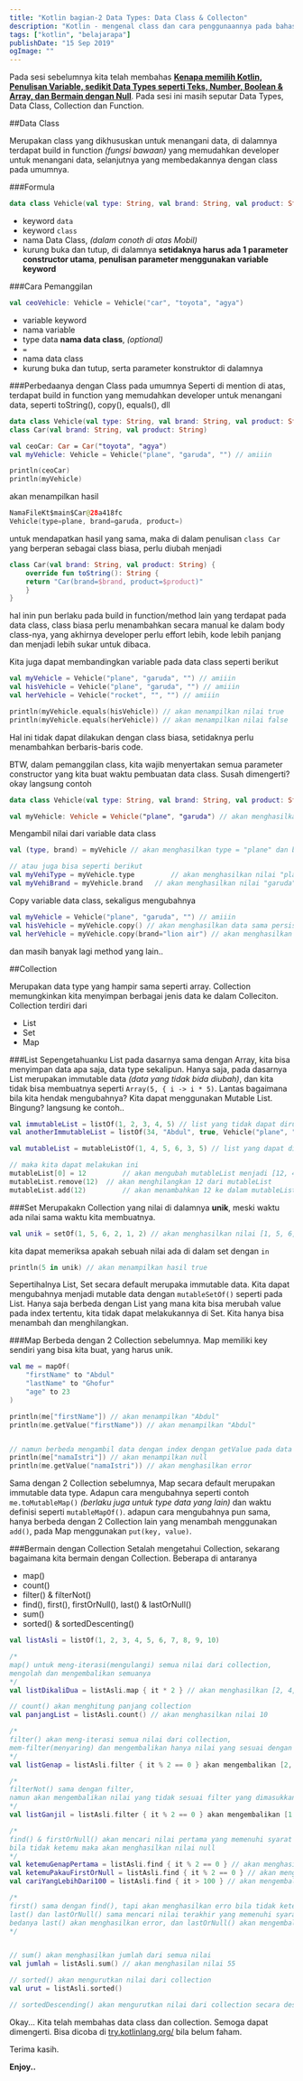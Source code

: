 ```yaml
---
title: "Kotlin bagian-2 Data Types: Data Class & Collecton"
description: "Kotlin - mengenal class dan cara penggunaannya pada bahasa kotlin"
tags: ["kotlin", "belajarapa"]
publishDate: "15 Sep 2019"
ogImage: ""
---
```


Pada sesi sebelumnya kita telah membahas [**Kenapa memilih Kotlin, Penulisan Variable, sedikit Data Types seperti Teks, Number, Boolean & Array, dan Bermain dengan Null**](/blog/hello-kotlin). Pada sesi ini masih seputar Data Types, Data Class, Collection dan Function.

##Data Class

Merupakan class yang dikhususkan untuk menangani data, di dalamnya terdapat build in function _(fungsi bawaan)_ yang memudahkan developer untuk menangani data, selanjutnya yang membedakannya dengan class pada umumnya.

###Formula

```kotlin
data class Vehicle(val type: String, val brand: String, val product: String)
```

- keyword `data`
- keyword `class`
- nama Data Class, _(dalam conoth di atas Mobil)_
- kurung buka dan tutup, di dalamnya **setidaknya harus ada 1 parameter constructor utama**, **penulisan parameter menggunakan variable keyword**

###Cara Pemanggilan

```kotlin
val ceoVehicle: Vehicle = Vehicle("car", "toyota", "agya")
```

- variable keyword
- nama variable
- type data **nama data class**, _(optional)_
- `=`
- nama data class
- kurung buka dan tutup, serta parameter konstruktor di dalamnya

###Perbedaanya dengan Class pada umumnya
Seperti di mention di atas, terdapat build in function yang memudahkan developer untuk menangani data, seperti toString(), copy(), equals(), dll

```kotlin
data class Vehicle(val type: String, val brand: String, val product: String)
class Car(val brand: String, val product: String)

val ceoCar: Car = Car("toyota", "agya")
val myVehicle: Vehicle = Vehicle("plane", "garuda", "") // amiiin

println(ceoCar)
println(myVehicle)
```

akan menampilkan hasil

```kotlin
NamaFileKt$main$Car@28a418fc
Vehicle(type=plane, brand=garuda, product=)
```

untuk mendapatkan hasil yang sama, maka di dalam penulisan `class Car` yang berperan sebagai class biasa, perlu diubah menjadi

```kotlin
class Car(val brand: String, val product: String) {
	override fun toString(): String {
  	return "Car(brand=$brand, product=$product)"
	}
}
```

hal inin pun berlaku pada build in function/method lain yang terdapat pada data class, class biasa perlu menambahkan secara manual ke dalam body class-nya, yang akhirnya developer perlu effort lebih, kode lebih panjang dan menjadi lebih sukar untuk dibaca.

Kita juga dapat membandingkan variable pada data class seperti berikut

```kotlin
val myVehicle = Vehicle("plane", "garuda", "") // amiiin
val hisVehicle = Vehicle("plane", "garuda", "") // amiiin
val herVehicle = Vehicle("rocket", "", "") // amiiin

println(myVehicle.equals(hisVehicle)) // akan menampilkan nilai true
println(myVehicle.equals(herVehicle)) // akan menampilkan nilai false
```

Hal ini tidak dapat dilakukan dengan class biasa, setidaknya perlu menambahkan berbaris-baris code.

BTW, dalam pemanggilan class, kita wajib menyertakan semua parameter constructor yang kita buat waktu pembuatan data class. Susah dimengerti? okay langsung contoh

```kotlin
data class Vehicle(val type: String, val brand: String, val product: String)

val myVehicle: Vehicle = Vehicle("plane", "garuda") // akan menghasilkan error No value passed for parameter 'product'
```

Mengambil nilai dari variable data class

```kotlin
val (type, brand) = myVehicle // akan menghasilkan type = "plane" dan brand = "garuda"

// atau juga bisa seperti berikut
val myVehiType = myVehicle.type 		// akan menghasilkan nilai "plane"
val myVehiBrand = myVehicle.brand 	// akan menghasilkan nilai "garuda"
```

Copy variable data class, sekaligus mengubahnya

```kotlin
val myVehicle = Vehicle("plane", "garuda", "") // amiiin
val hisVehicle = myVehicle.copy() // akan menghasilkan data sama persis dengan myVehicle
val herVehicle = myVehicle.copy(brand="lion air") // akan menghasilkan daata sama dengan myVehicle, hanya saja brand-nya sudah kita ubah
```

dan masih banyak lagi method yang lain..

##Collection

Merupakan data type yang hampir sama seperti array. Collection memungkinkan kita menyimpan berbagai jenis data ke dalam Colleciton. Collection terdiri dari

- List
- Set
- Map

###List
Sepengetahuanku List pada dasarnya sama dengan Array, kita bisa menyimpan data apa saja, data type sekalipun. Hanya saja, pada dasarnya List merupakan immutable data _(data yang tidak bida diubah)_, dan kita tidak bisa membuatnya seperti `Array(5, { i -> i * 5)`. Lantas bagaimana bila kita hendak mengubahnya? Kita dapat menggunakan Mutable List. Bingung? langsung ke contoh..

```kotlin
val immutableList = listOf(1, 2, 3, 4, 5) // list yang tidak dapat dirubah (Immutable List)
val anotherImmutableList = listOf(34, "Abdul", true, Vehicle("plane", "garuda", ""))

val mutableList = mutableListOf(1, 4, 5, 6, 3, 5) // list yang dapat dirubah (Mutable List)

// maka kita dapat melakukan ini
mutableList[0] = 12 		// akan mengubah mutableList menjadi [12, 4, 5, 6, 3, 5]
mutableList.remove(12) 	// akan menghilangkan 12 dari mutableList
mutableList.add(12) 		// akan menambahkan 12 ke dalam mutableList
```

###Set
Merupakakn Collection yang nilai di dalamnya **unik**, meski waktu ada nilai sama waktu kita membuatnya.

```kotlin
val unik = setOf(1, 5, 6, 2, 1, 2) // akan menghasilkan nilai [1, 5, 6, 2]
```

kita dapat memeriksa apakah sebuah nilai ada di dalam set dengan `in`

```kotlin
println(5 in unik) // akan menampilkan hasil true
```

Sepertihalnya List, Set secara default merupaka immutable data. Kita dapat mengubahnya menjadi mutable data dengan `mutableSetOf()` seperti pada List. Hanya saja berbeda dengan List yang mana kita bisa merubah value pada index tertentu, kita tidak dapat melakukannya di Set. Kita hanya bisa menambah dan menghilangkan.

###Map
Berbeda dengan 2 Collection sebelumnya. Map memiliki key sendiri yang bisa kita buat, yang harus unik.

```kotlin
val me = mapOf(
	"firstName" to "Abdul"
	"lastName" to "Ghofur"
	"age" to 23
)

println(me["firstName"]) // akan menampilkan "Abdul"
println(me.getValue("firstName")) // akan menampilkan "Abdul"


// namun berbeda mengambil data dengan index dengan getValue pada data yang tidak ada, contoh
println(me["namaIstri"]) // akan menampilkan null
println(me.getValue("namaIstri")) // akan menghasilkan error
```

Sama dengan 2 Collection sebelumnya, Map secara default merupakan immutable data type. Adapun cara mengubahnya seperti contoh `me.toMutableMap()` _(berlaku juga untuk type data yang lain)_ dan waktu definisi seperti `mutableMapOf()`. adapun cara mengubahnya pun sama, hanya berbeda dengan 2 Collection lain yang menambah menggunakan `add()`, pada Map menggunakan `put(key, value)`.

###Bermain dengan Collection
Setalah mengetahui Collection, sekarang bagaimana kita bermain dengan Collection. Beberapa di antaranya

- map()
- count()
- filter() & filterNot()
- find(), first(), firstOrNull(), last() & lastOrNull()
- sum()
- sorted() & sortedDescenting()

```kotlin
val listAsli = listOf(1, 2, 3, 4, 5, 6, 7, 8, 9, 10)

/*
map() untuk meng-iterasi(mengulangi) semua nilai dari collection,
mengolah dan mengembalikan semuanya
*/
val listDikaliDua = listAsli.map { it * 2 } // akan menghasilkan [2, 4, 6, 8, 10, 12, 14, 16, 18, 20]

// count() akan menghitung panjang collection
val panjangList = listAsli.count() // akan menghasilkan nilai 10

/*
filter() akan meng-iterasi semua nilai dari collection,
mem-filter(menyaring) dan mengembalikan hanya nilai yang sesuai dengan filter
*/
val listGenap = listAsli.filter { it % 2 == 0 } akan mengembalikan [2, 4, 6, 8, 10]

/*
filterNot() sama dengan filter,
namun akan mengembalikan nilai yang tidak sesuai filter yang dimasukkan
*/
val listGanjil = listAsli.filter { it % 2 == 0 } akan mengembalikan [1, 3, 5, 7, 9]

/*
find() & firstOrNull() akan mencari nilai pertama yang memenuhi syarat pencarian,
bila tidak ketemu maka akan menghasilkan nilai null
*/
val ketemuGenapPertama = listAsli.find { it % 2 == 0 } // akan menghasilkan 2
val ketemuPakauFirstOrNull = listAsli.find { it % 2 == 0 } // akan menghasilkan 2
val cariYangLebihDari100 = listAsli.find { it > 100 } // akan mengembalikan null, begitu juga firstOrNull()

/*
first() sama dengan find(), tapi akan menghasilkan erro bila tidak ketemu
last() dan lastOrNull() sama mencari nilai terakhir yang memenuhi syarat pencarian,
bedanya last() akan menghasilkan error, dan lastOrNull() akan mengembalikan null, bila tidak ketemu
*/


// sum() akan menghasilkan jumlah dari semua nilai
val jumlah = listAsli.sum() // akan menghasilan nilai 55

// sorted() akan mengurutkan nilai dari collection
val urut = listAsli.sorted()

// sortedDescending() akan mengurutkan nilai dari collection secara descending (terbalik)

```

Okay... Kita telah membahas data class dan collection.
Semoga dapat dimengerti. Bisa dicoba di [try.kotlinlang.org/](https://try.kotlinlang.org/) bila belum faham.

Terima kasih.

**Enjoy..**
